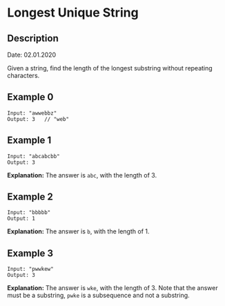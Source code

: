 # Longest Unique String

## Description

Date: 02.01.2020 <br />

Given a string, find the length of the longest substring without repeating characters. <br />

Example 0
---------
```
Input: "awwebbz"
Output: 3	// "web"
```

Example 1
---------
```
Input: "abcabcbb"
Output: 3
```

**Explanation:** The answer is `abc`, with the length of 3.


Example 2
----------
```
Input: "bbbbb"
Output: 1
```

**Explanation:** The answer is `b`, with the length of 1.


Example 3
----------
```
Input: "pwwkew"
Output: 3
```
**Explanation:** The answer is `wke`, with the length of 3.
Note that the answer must be a substring, `pwke` is a subsequence and not a substring.


